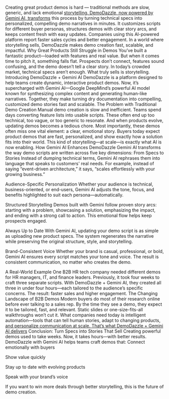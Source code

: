 
Creating great product demos is hard — traditional methods are slow, generic, and lack emotional <a href="https://demodazzle.com/blog/gemini-ai-automated-demo-scripts">storytelling. DemoDazzle, now powered by Gemini AI, transforms</a>
 this process by turning technical specs into personalized, compelling demo narratives in minutes. It customizes scripts for different buyer personas, structures demos with clear story arcs, and keeps content fresh with easy updates. Companies using this AI-powered platform report faster sales cycles and better engagement. In a world where storytelling sells, DemoDazzle makes demo creation fast, scalable, and impactful.
Why Great Products Still Struggle in Demos
You’ve built a fantastic product—loaded with features and real value. But when it comes time to pitch it, something falls flat. Prospects don’t connect, features sound confusing, and the demo doesn’t tell a clear story. In today’s crowded market, technical specs aren’t enough. What truly sells is storytelling.
Introducing DemoDazzle + Gemini AI
DemoDazzle is a platform designed to help teams create dynamic, interactive product demos. Now, it’s supercharged with Gemini AI—Google DeepMind’s powerful AI model known for synthesizing complex content and generating human-like narratives. Together, they make turning dry documentation into compelling, customized demo stories fast and scalable.
The Problem with Traditional Demo Creation
Manual demo creation is slow and inefficient. Teams spend days converting feature lists into usable scripts. These often end up too technical, too vague, or too generic to resonate. And when products evolve, updating demos becomes a tedious chore. Most importantly, these demos often miss one vital element: a clear, emotional story.
Buyers today expect product demos that are fast, personalized, and show exactly how a solution fits into their world. This kind of storytelling—at scale—is exactly what AI is now enabling.
How Gemini AI Enhances DemoDazzle
Gemini AI transforms the way demo scripts are written across five key dimensions:
From Specs to Stories
 Instead of dumping technical terms, Gemini AI rephrases them into language that speaks to customers' real needs. For example, instead of saying “event-driven architecture,” it says, “scales effortlessly with your growing business.”


Audience-Specific Personalization
 Whether your audience is technical, business-oriented, or end-users, Gemini AI adjusts the tone, focus, and benefits highlighted to suit each persona—automatically.


Structured Storytelling
 Demos built with Gemini follow proven story arcs: starting with a problem, showcasing a solution, emphasizing the impact, and ending with a strong call to action. This emotional flow helps keep prospects engaged.


Always Up to Date
 With Gemini AI, updating your demo script is as simple as uploading new product specs. The system regenerates the narrative while preserving the original structure, style, and storytelling.


Brand-Consistent Voice
 Whether your brand is casual, professional, or bold, Gemini AI ensures every script matches your tone and voice. The result is consistent communication, no matter who creates the demo.


A Real-World Example
One B2B HR tech company needed different demos for HR managers, IT, and finance leaders. Previously, it took four weeks to craft three separate scripts. With DemoDazzle + Gemini AI, they created all three in under four hours—each tailored to the audience’s specific concerns. The result: faster sales and higher engagement.
The Changing Landscape of B2B Demos
Modern buyers do most of their research online before ever talking to a sales rep. By the time they see a demo, they expect it to be tailored, fast, and relevant. Static slides or one-size-fits-all walkthroughs won’t cut it.
What companies need today is intelligent automation—tools that can tell human stories, adapt to changing products, <a href="https://demodazzle.com/blog/gemini-ai-automated-demo-scripts">and personalize communication at scale. That’s what DemoDazzle + Gemini AI delivers</a>
Conclusion: Turn Specs into Stories That Sell
Creating powerful demos used to take weeks. Now, it takes hours—with better results. DemoDazzle with Gemini AI helps teams craft demos that:
Connect emotionally with buyers


Show value quickly


Stay up to date with evolving products


Speak with your brand’s voice


If you want to win more deals through better storytelling, this is the future of demo creation.
